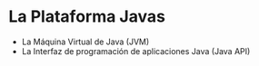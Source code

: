 # La Plataforma Javas

- La Máquina Virtual de Java (JVM)
- La Interfaz de programación de aplicaciones Java (Java API)
